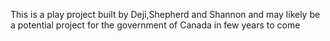 This is a play project built by Deji,Shepherd and Shannon and may likely be a potential project for the government of Canada in few years to come
